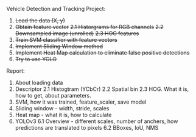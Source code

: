 Vehicle Detection and Tracking Project:

1. ~~Load the data (X, y)~~
2. ~~Obtain feature vector~~
    ~~2.1 Historgrams for RGB channels~~
    ~~2.2 Downsampled image (unrolled)~~
    ~~2.3 HOG features~~
3. ~~Train SVM classifier with feature vectors~~
4. ~~Implement Sliding Window method~~
5. ~~Implement Heat Map calculation to eliminate false positive detections~~
6. ~~Try to use YOLO~~

Report:
1. About loading data
2. Descriptor
    2.1 Histogtram (YCbCr)
    2.2 Spatial bin
    2.3 HOG. What it is, how to get, about parameters.
3.  SVM, how it was trained, feature_scaler, save model
4. Sliding window - width, stride, scales
5. Heat map - what it is, how to calculate
6. YOLOv3
    6.1 Overview - different scales, number of anchers, how predictions are translated to pixels
    6.2 BBoxes, IoU, NMS
